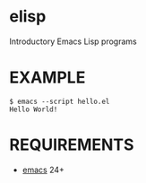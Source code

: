 # elisp

Introductory Emacs Lisp programs

# EXAMPLE

```
$ emacs --script hello.el
Hello World!
```

# REQUIREMENTS

* [emacs](http://www.gnu.org/software/emacs/) 24+
